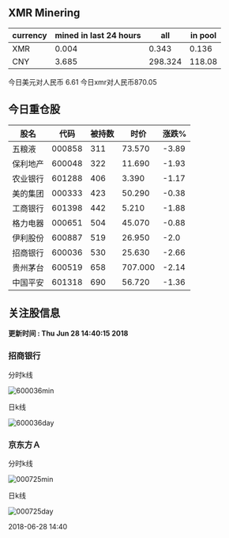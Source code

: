 ## XMR Minering

|currency|mined in last 24 hours|all|in pool|
|---|---|---|---|
|XMR|0.004|0.343|0.136|
|CNY|3.685|298.324|118.08|

今日美元对人民币 6.61	今日xmr对人民币870.05


## 今日重仓股 

|股名|代码|被持数|时价|涨跌%|
|---|---|---|---|---|
|五粮液|000858|311|73.570|-3.89|
|保利地产|600048|322|11.690|-1.93|
|农业银行|601288|406|3.390|-1.17|
|美的集团|000333|423|50.290|-0.38|
|工商银行|601398|442|5.210|-1.88|
|格力电器|000651|504|45.070|-0.88|
|伊利股份|600887|519|26.950|-2.0|
|招商银行|600036|530|25.630|-2.66|
|贵州茅台|600519|658|707.000|-2.14|
|中国平安|601318|690|56.720|-1.36|

## 关注股信息
**更新时间 : Thu Jun 28 14:40:15 2018**
### 招商银行 
分时k线

![600036min](http://image.sinajs.cn/newchart/min/n/sh600036.gif)

日k线

![600036day](http://image.sinajs.cn/newchart/daily/n/sh600036.gif)

### 京东方Ａ 
分时k线

![000725min](http://image.sinajs.cn/newchart/min/n/sz000725.gif)

日k线

![000725day](http://image.sinajs.cn/newchart/daily/n/sz000725.gif)

2018-06-28 14:40